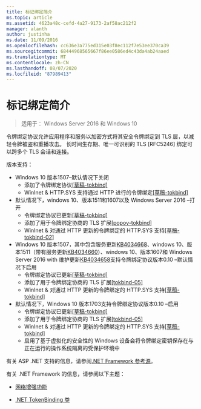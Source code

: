 ```yaml
---
title: 标记绑定简介
ms.topic: article
ms.assetid: 4623a48c-cefd-4a27-9173-2af58ac212f2
manager: alanth
author: justinha
ms.date: 11/09/2016
ms.openlocfilehash: cc636e3a775ed315e03f8ec112f7e53ee370ca39
ms.sourcegitcommit: 68444968565667f86ee0586ed4c43da4ab24aaed
ms.translationtype: MT
ms.contentlocale: zh-CN
ms.lasthandoff: 08/07/2020
ms.locfileid: "87989413"
---
```

# <a name="introducing-token-binding"></a>标记绑定简介

>适用于： Windows Server 2016 和 Windows 10

令牌绑定协议允许应用程序和服务以加密方式将其安全令牌绑定到 TLS 层，以减轻令牌被盗和重播攻击。
长时间生存期、唯一可识别的 TLS [RFC5246] 绑定可以跨多个 TLS 会话和连接。

版本支持：

- Windows 10 版本1507–默认情况下关闭
    - 添加了令牌绑定协议[[草稿-tokbind]](https://datatracker.ietf.org/doc/draft-ietf-tokbind-protocol/01/)
    - WinInet & HTTP.SYS 支持通过 HTTP 进行的令牌绑定[[草稿-tokbind]](https://datatracker.ietf.org/doc/draft-ietf-tokbind-https/01/)
- 默认情况下，windows 10、版本1511和1607以及 Windows Server 2016 –打开
    - 令牌绑定协议已更新[[草稿-tokbind]](https://datatracker.ietf.org/doc/draft-ietf-tokbind-protocol/01/)
    - 添加了用于令牌绑定协商的 TLS 扩展[[popov-tokbind]](https://tools.ietf.org/html/draft-popov-tokbind-negotiation-00)
    - WinInet & 对通过 HTTP 更新的令牌绑定的 HTTP.SYS 支持[[草稿-tokbind-02]](https://datatracker.ietf.org/doc/draft-ietf-tokbind-https/02/)
- Windows 10 版本1507，其中包含服务更新[KB4034668](https://support.microsoft.com/kb/KB4034668)、windows 10、版本1511（带有服务更新[KB4034660](https://support.microsoft.com/kb/KB4034660)）、windows 10、版本1607和 Windows Server 2016 with 维护更新[KB4034658](https://support.microsoft.com/kb/KB4034658)支持令牌绑定协议版本0.10 –默认情况下启用
    - 令牌绑定协议已更新[[草稿-tokbind]](https://datatracker.ietf.org/doc/draft-ietf-tokbind-protocol/10/)
    - 添加了用于令牌绑定协商的 TLS 扩展[[tokbind-05]](https://tools.ietf.org/html/draft-ietf-tokbind-negotiation-05)
    - WinInet & 对通过 HTTP 更新的令牌绑定的 HTTP.SYS 支持[[草稿-tokbind]](https://datatracker.ietf.org/doc/draft-ietf-tokbind-https/06/)
- 默认情况下，Windows 10 版本1703支持令牌绑定协议版本0.10 –启用
    - 令牌绑定协议已更新[[草稿-tokbind]](https://datatracker.ietf.org/doc/draft-ietf-tokbind-protocol/10/)
    - 添加了用于令牌绑定协商的 TLS 扩展[[tokbind-05]](https://tools.ietf.org/html/draft-ietf-tokbind-negotiation-05)
    - WinInet & 对通过 HTTP 更新的令牌绑定的 HTTP.SYS 支持[[草稿-tokbind]](https://datatracker.ietf.org/doc/draft-ietf-tokbind-https/06/)
    - 启用了基于虚拟化的安全性的 Windows 设备会将令牌绑定密钥保存在与正在运行的操作系统隔离的受保护环境中

有关 ASP .NET 支持的信息，请参阅[.NET Framework 参考源](https://referencesource.microsoft.com/#System.Web/ITlsTokenBindingInfo.cs,4a5e5668f5c31170)。

有关 .NET Framework 的信息，请参阅以下主题：

- [网络增强功能](https://blogs.msdn.microsoft.com/dotnet/2015/11/30/net-framework-4-6-1-is-now-available/#networking)

- [.NET TokenBinding 类](/dotnet/api/system.security.authentication.extendedprotection.tokenbinding?view=netframework-4.8)